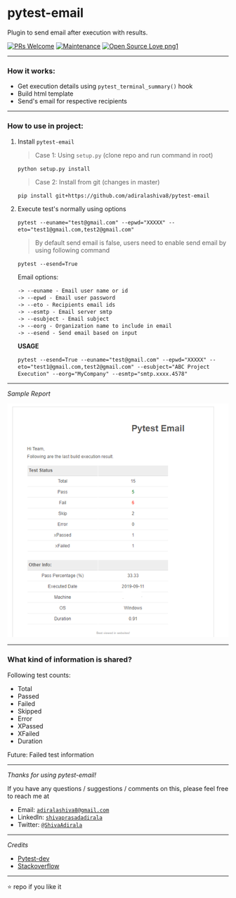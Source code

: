 # pytest-email


Plugin to send email after execution with results.

[![PRs Welcome](https://img.shields.io/badge/PRs-welcome-brightgreen.svg?style=flat-square)]()
[![Maintenance](https://img.shields.io/badge/Maintained%3F-yes-green.svg)]()
[![Open Source Love png1](https://badges.frapsoft.com/os/v1/open-source.png?v=103)]()

---

### How it works:

 - Get execution details using  `pytest_terminal_summary()` hook
 - Build html template
 - Send's email for respective recipients

---

### How to use in project:

1. Install `pytest-email`
   
   > Case 1: Using `setup.py` (clone repo and run command in root)
   ```
   python setup.py install
   ```

   > Case 2: Install from git (changes in master)
   ```
   pip install git+https://github.com/adiralashiva8/pytest-email
   ```

2. Execute test's normally using options

    ```
    pytest --euname="test@gmail.com" --epwd="XXXXX" --eto="test1@gmail.com,test2@gmail.com"
    ```

    > By default send email is false, users need to enable send email by using following command 
    ```
    pytest --esend=True
    ```

    Email options:
    ```
    -> --euname - Email user name or id
    -> --epwd - Email user password
    -> --eto - Recipients email ids
    -> --esmtp - Email server smtp
    -> --esubject - Email subject
    -> --eorg - Organization name to include in email
    -> --esend - Send email based on input
    ```

    __USAGE__
    ```
    pytest --esend=True --euname="test@gmail.com" --epwd="XXXXX" --eto="test1@gmail.com,test2@gmail.com" --esubject="ABC Project Execution" --eorg="MyCompany" --esmtp="smtp.xxxx.4578"
    ```
---

*Sample Report*

<img src="pytest_email.jpg" alt="pytest_email.jpg">

---

### What kind of information is shared?

Following test counts:
- Total
- Passed
- Failed
- Skipped
- Error
- XPassed
- XFailed
- Duration

Future: Failed test information

---

*Thanks for using pytest-email!*

If you have any questions / suggestions / comments on this, please feel free to reach me at

 - Email: <a href="mailto:adiralashiva8@gmail.com?Subject=Pytest%20Email" target="_blank">`adiralashiva8@gmail.com`</a> 
 - LinkedIn: <a href="https://www.linkedin.com/in/shivaprasadadirala/" target="_blank">`shivaprasadadirala`</a>
 - Twitter: <a href="https://twitter.com/ShivaAdirala" target="_blank">`@ShivaAdirala`</a>

---

*Credits*

 - [Pytest-dev](https://github.com/pytest-dev)
 - [Stackoverflow](https://stackoverflow.com/questions/tagged/pytest)

---

 :star: repo if you like it
